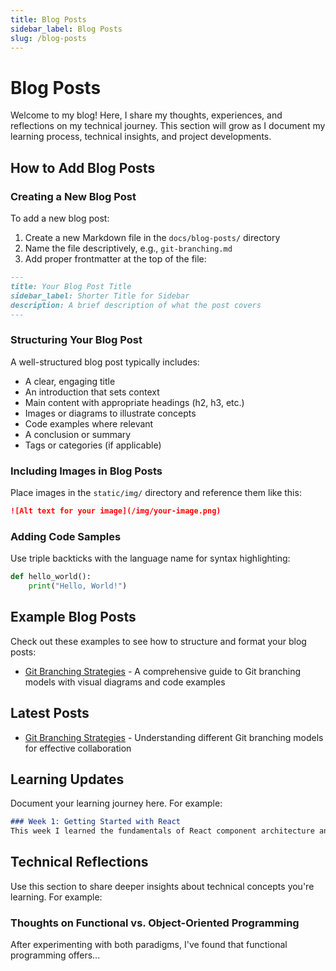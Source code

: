 ```yaml
---
title: Blog Posts
sidebar_label: Blog Posts
slug: /blog-posts
---
```


# Blog Posts

Welcome to my blog! Here, I share my thoughts, experiences, and reflections on my technical journey. This section will grow as I document my learning process, technical insights, and project developments.

## How to Add Blog Posts

### Creating a New Blog Post

To add a new blog post:

1. Create a new Markdown file in the `docs/blog-posts/` directory
2. Name the file descriptively, e.g., `git-branching.md`
3. Add proper frontmatter at the top of the file:

```markdown
---
title: Your Blog Post Title
sidebar_label: Shorter Title for Sidebar
description: A brief description of what the post covers
---
```

### Structuring Your Blog Post

A well-structured blog post typically includes:

- A clear, engaging title
- An introduction that sets context
- Main content with appropriate headings (h2, h3, etc.)
- Images or diagrams to illustrate concepts
- Code examples where relevant
- A conclusion or summary
- Tags or categories (if applicable)

### Including Images in Blog Posts

Place images in the `static/img/` directory and reference them like this:

```markdown
![Alt text for your image](/img/your-image.png)
```

### Adding Code Samples

Use triple backticks with the language name for syntax highlighting:

```python
def hello_world():
    print("Hello, World!")
```

## Example Blog Posts

Check out these examples to see how to structure and format your blog posts:

- [Git Branching Strategies](./git-branching) - A comprehensive guide to Git branching models with visual diagrams and code examples

## Latest Posts

<!-- TODO: MENTEE - Add links to your blog posts here -->
- [Git Branching Strategies](./git-branching) - Understanding different Git branching models for effective collaboration

## Learning Updates

Document your learning journey here. For example:

```markdown
### Week 1: Getting Started with React
This week I learned the fundamentals of React component architecture and state management...
```

<!-- TODO: MENTEE - Document your learning progress here -->

## Technical Reflections

Use this section to share deeper insights about technical concepts you're learning. For example:

### Thoughts on Functional vs. Object-Oriented Programming
After experimenting with both paradigms, I've found that functional programming offers...

<!-- TODO: MENTEE - Share your thoughts on technical concepts here -->